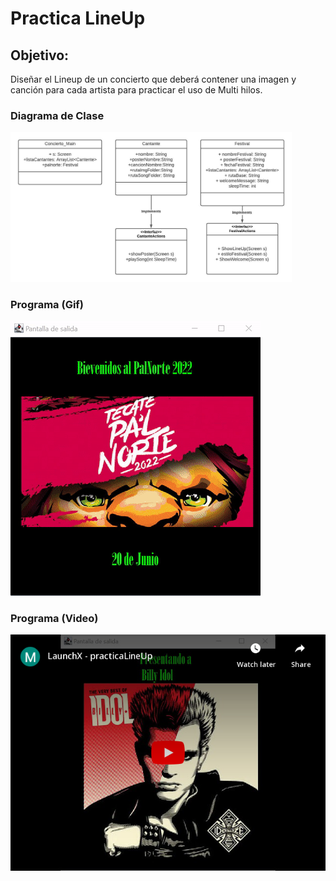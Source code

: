 # Practica LineUp

## Objetivo:
Diseñar el Lineup de un concierto que deberá contener una imagen y canción para cada artista para practicar el uso de Multi hilos.

### Diagrama de Clase
<img src="images/diagramaClase.jpeg" alt="Diagrama de Clase" width="450"/>    

### Programa (Gif)
![Gif](images/program.gif)    


### Programa (Video)
[![Video](images/embedYT.png)](https://youtube.com/shorts/UqUu9zbDR7E?feature=share)

